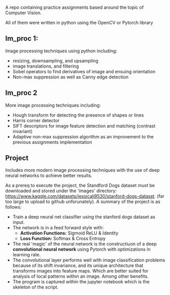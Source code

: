 A repo containing practice assignments based around the topic of Computer Vision. 

All of them were written in python using the OpenCV or Pytorch library

## Im_proc 1: 
Image processing techniques using python including:
* resizing, downsampling, and upsampling
* image translations, and filtering
* Sobel operators to find derivatives of image and ensuing orientation
* Non-max suppression as well as Canny edge detection

## Im_proc 2
More image processing techniques including:
* Hough transform for detecting the presence of shapes or lines
* Harris corner detector
* SIFT descriptors for image feature detection and matching (contrast invariant)
* Adaptive non-max suppression algorithm as an improvement to the previous assignments implementation

## Project
Includes more modern image processing techniques with the use of deep neural networks to achieve better results. 

As a prereq to execute the project, the Standford Dogs dataset must be downloaded and stored under the 'images' directory: https://www.kaggle.com/datasets/jessicali9530/stanford-dogs-dataset. (far too large to upload to github unforunately). A summary of the project is as follows:
* Train a deep neural net classifier using the stanford dogs dataset as input.
* The network is in a feed forward style with:
    * **Activation Functions:** Sigmoid ReLU & Identity
    * **Loss Function:** Softmax & Cross Entropy
* The real 'magic' of the neural network is the constructiuon of a deep **convolutional neural network** using Pytorch with optimizations in learning rate.
* The convolutional layer performs well with image classification problems because of its shift invariance, and its unique architecture that transforms images into feature maps. Which are better suited for analysis of local patterns within an image. Among other benefits.
* The program is captured within the jupyter notebook which is the skeleton of the script. 
